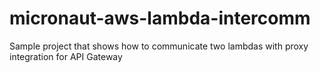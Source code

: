 # micronaut-aws-lambda-intercomm
Sample project that shows how to communicate two lambdas with proxy integration for API Gateway
